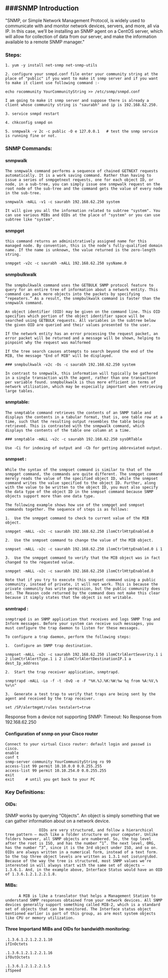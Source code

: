 ###SNMP Introduction
---
"SNMP, or Simple Network Management Protocol, is widely used to communicate with and monitor network devices, servers, and more, all via IP. In this case, we’ll be installing an SNMP agent on a CentOS server, which will allow for collection of data from our server, and make the information available to a remote SNMP manager."

### Steps:

```
1. yum -y install net-snmp net-snmp-utils

2. configure your snmpd.conf file enter your community string at the place of "public" if you want to make it snmp server and if you want to make it client use following command :-

echo rocommunity YourCommunityString >> /etc/snmp/snmpd.conf

I am going to make it snmp server and suppose there is already a client whose community string is "saurabh" and ip is 192.168.62.250.

3. service snmpd restart

4. chkconfig snmpd on

5. snmpwalk -v 2c -c public -O e 127.0.0.1   # test the snmp service is running fine or not.

```

### SNMP Commands: 

#### snmpwalk
```
The snmpwalk command performs a sequence of chained GETNEXT requests automatically. It is a work saving command. Rather than having to issue a series of snmpgetnext requests, one for each object ID, or node, in a sub-tree, you can simply issue one snmpwalk request on the root node of the sub-tree and the command gets the value of every node in the sub-tree.

snmpwalk -mALL -v1 -c saurabh 192.168.62.250 system

It will give you all the information related to subtree "system". You can use various MIBs and OIDs at the place of "system" or you can use subtree like "system".

```

#### snmpget
```
this command returns an administratively assigned name for this managed node. By convention, this is the node’s fully-qualified domain name. If the name is unknown, the value returned is the zero-length string.

snmpget -v2c -c saurabh -mALL 192.168.62.250 sysName.0 

```

#### snmpbulkwalk 
```
The snmpbulkwalk command uses the GETBULK SNMP protocol feature to query for an entire tree of information about a network entity. This command can pack more objects into the packets by specifying “repeaters.” As a result, the snmpbulkwalk command is faster than the snmpwalk command.

An object identifier (OID) may be given on the command line. This OID specifies which portion of the object identifier space will be searched using GETBULK requests. All variables in the subtree below the given OID are queried and their values presented to the user.

If the network entity has an error processing the request packet, an error packet will be returned and a message will be shown, helping to pinpoint why the request was malformed

If the tree search causes attempts to search beyond the end of the MIB, the message "End of MIB" will be displayed.  

### snmpbulkwalk -v2c -Os -c saurabh 192.168.62.250 system

In contrast to snmpwalk, this information will typically be gathered in a single transaction with the agent, rather than one transaction per variable found. snmpbulkwalk is thus more efficient in terms of network utilisation, which may be especially important when retrieving large tables.  

```

#### snmptable: 

```
The snmptable command retrieves the contents of an SNMP table and displays the contents in a tabular format, that is, one table row at a time, such that the resulting output resembles the table being retrieved. This is contrasted with the snmpwalk command, which displays the contents of the table one column at a time.

### snmptable -mALL -v2c -c saurabh 192.168.62.250 sysORTable

Use -Ci for indexing of output and -Cb for getting abbreviated output.

```

#### snmpset :

```
While the syntax of the snmpset command is similar to that of the snmpget command, the commands are quite different. The snmpget command merely reads the value of the specified object ID, while the snmpset command writes the value specified to the object ID. Further, along with the value to be written to the object ID, you must also specify the data type of the object ID in the snmpset command because SNMP objects support more than one data type.

The following example shows how use of the snmpget and snmpset commands together. The sequence of steps is as follows:

1.	Use the snmpget command to check to current value of the MIB object.

snmpget -mALL -v2c -c saurabh 192.168.62.250 ilomCtrlHttpEnabled.0

2.	Use the snmpset command to change the value of the MIB object.

snmpset -mALL -v2c -c saurabh 192.168.62.250 ilomCtrlHttpEnabled.0 i 1

3.	Use the snmpget command to verify that the MIB object was in fact changed to the requested value.

snmpget -mALL -v2c -c saurabh 192.168.62.250 ilomCtrlHttpEnabled.0

Note that if you try to execute this snmpset command using a public community, instead of private, it will not work. This is because the private community has write permission, but the public community does not. The Reason code returned by the command does not make this clear because it simply states that the object is not writable.

```

#### snmtrapd :

```
snmptrapd is an SNMP application that receives and logs SNMP Trap and Inform messages. Before your system can receive such messages, you must configure the trap daemon to listen for these messages.

To configure a trap daemon, perform the following steps:

1.	Configure an SNMP trap destination.

snmpset -mALL -v2c -c saurabh 192.168.62.250 ilomCtrlAlertSeverity.1 i 2 ilomCtrlAlertType.1 i 2 ilomCtrlAlertDestinationIP.1 a dest_Ip_address

2.	Start the trap receiver application, snmptrapd.

snmptrapd -mALL -Lo -f -t -OvQ -e -F "%H.%J.%K:%W:%w %q from %A:%V,% %v\n"

3.	Generate a test trap to verify that traps are being sent by the agent and received by the trap receiver.

set /SP/alertmgmt/rules testalert=true

```
Response from a device not supporting SNMP: 
Timeout: No Response from 192.168.62.250

#### Configuration of snmp on your Cisco router
```
Connect to your virtual Cisco router: default login and passwd is cisco.
enable
conf t
snmp-server community YourCommunityString ro 99
access-list 99 permit 10.10.0.0 0.0.255.255
access-list 99 permit 10.10.254.0 0.0.255.255
exit
exit     # until you get back to your PC
```
### Key Definitions:

#### OIDs:

SNMP works by querying “Objects”. An object is simply something that we can gather information about on a network device.

                   OIDs are very structured, and follow a hierarchical tree pattern – much like a folder structure on your computer. Unlike folders however, all SNMP objects are numbered. So, the top level after the root is ISO, and has the number “1”. The next level, ORG, has the number “3”, since it is the 3rd object under ISO, and so on. OIDs are always written in a numerical form, instead of a text form. So the top three object levels are written as 1.3.1 not iso\org\dod. Because of the way the tree is structured, most SNMP values we’re interested in will always start with the same set of objects – 1.3.6.1. And, in the example above, Interface Status would have an OID of 1.3.6.1.2.1.2.2.1.8.

#### MIBs:

          A MIB is like a translator that helps a Management Station to understand SNMP responses obtained from your network devices. All SNMP devices generally support something called MIB-2, which is a standard set of objects that can be monitored. The Interface status object mentioned earlier is part of this group, as are most system objects like CPU or memory utilization.

#### Three Importand MIBs and OIDs for bandwidth monitoring:
```
.1.3.6.1.2.1.2.2.1.10
ifInOctets 

.1.3.6.1.2.1.2.2.1.16
ifOutOctets 

.1.3.6.1.2.1.2.2.1.5
ifSpeed 
```
